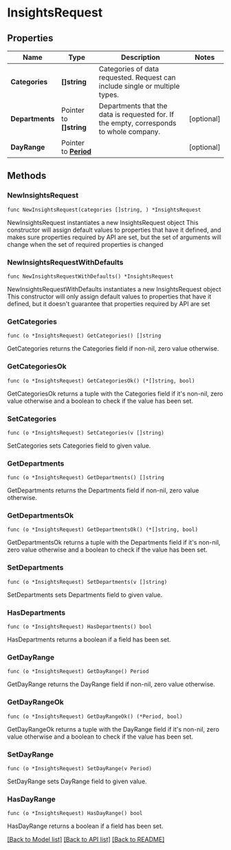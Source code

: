 # InsightsRequest

## Properties

Name | Type | Description | Notes
------------ | ------------- | ------------- | -------------
**Categories** | **[]string** | Categories of data requested. Request can include single or multiple types. | 
**Departments** | Pointer to **[]string** | Departments that the data is requested for. If the empty, corresponds to whole company. | [optional] 
**DayRange** | Pointer to [**Period**](Period.md) |  | [optional] 

## Methods

### NewInsightsRequest

`func NewInsightsRequest(categories []string, ) *InsightsRequest`

NewInsightsRequest instantiates a new InsightsRequest object
This constructor will assign default values to properties that have it defined,
and makes sure properties required by API are set, but the set of arguments
will change when the set of required properties is changed

### NewInsightsRequestWithDefaults

`func NewInsightsRequestWithDefaults() *InsightsRequest`

NewInsightsRequestWithDefaults instantiates a new InsightsRequest object
This constructor will only assign default values to properties that have it defined,
but it doesn't guarantee that properties required by API are set

### GetCategories

`func (o *InsightsRequest) GetCategories() []string`

GetCategories returns the Categories field if non-nil, zero value otherwise.

### GetCategoriesOk

`func (o *InsightsRequest) GetCategoriesOk() (*[]string, bool)`

GetCategoriesOk returns a tuple with the Categories field if it's non-nil, zero value otherwise
and a boolean to check if the value has been set.

### SetCategories

`func (o *InsightsRequest) SetCategories(v []string)`

SetCategories sets Categories field to given value.


### GetDepartments

`func (o *InsightsRequest) GetDepartments() []string`

GetDepartments returns the Departments field if non-nil, zero value otherwise.

### GetDepartmentsOk

`func (o *InsightsRequest) GetDepartmentsOk() (*[]string, bool)`

GetDepartmentsOk returns a tuple with the Departments field if it's non-nil, zero value otherwise
and a boolean to check if the value has been set.

### SetDepartments

`func (o *InsightsRequest) SetDepartments(v []string)`

SetDepartments sets Departments field to given value.

### HasDepartments

`func (o *InsightsRequest) HasDepartments() bool`

HasDepartments returns a boolean if a field has been set.

### GetDayRange

`func (o *InsightsRequest) GetDayRange() Period`

GetDayRange returns the DayRange field if non-nil, zero value otherwise.

### GetDayRangeOk

`func (o *InsightsRequest) GetDayRangeOk() (*Period, bool)`

GetDayRangeOk returns a tuple with the DayRange field if it's non-nil, zero value otherwise
and a boolean to check if the value has been set.

### SetDayRange

`func (o *InsightsRequest) SetDayRange(v Period)`

SetDayRange sets DayRange field to given value.

### HasDayRange

`func (o *InsightsRequest) HasDayRange() bool`

HasDayRange returns a boolean if a field has been set.


[[Back to Model list]](../README.md#documentation-for-models) [[Back to API list]](../README.md#documentation-for-api-endpoints) [[Back to README]](../README.md)


